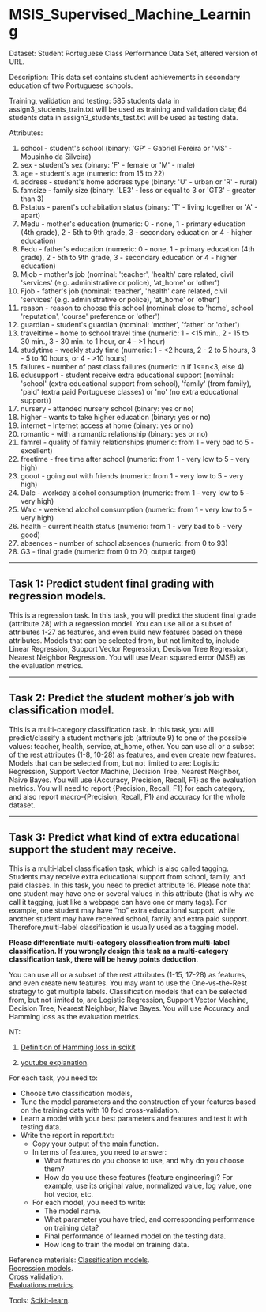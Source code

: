 # MSIS_Supervised_Machine_Learning

Dataset: Student Portuguese Class Performance Data Set, altered version of URL.

Description: This data set contains student achievements in secondary education of two Portuguese schools. 

Training, validation and testing: 585 students data in assign3_students_train.txt will be used as training and validation data; 64 students data in assign3_students_test.txt will be used as testing data.

Attributes:
1.	school - student's school (binary: 'GP' - Gabriel Pereira or 'MS' - Mousinho da Silveira)
2.	sex - student's sex (binary: 'F' - female or 'M' - male) 
3.	age - student's age (numeric: from 15 to 22) 
4.	address - student's home address type (binary: 'U' - urban or 'R' - rural) 
5.	famsize - family size (binary: 'LE3' - less or equal to 3 or 'GT3' - greater than 3) 
6.	Pstatus - parent's cohabitation status (binary: 'T' - living together or 'A' - apart) 
7.	Medu - mother's education (numeric: 0 - none, 1 - primary education (4th grade), 2 -  5th to 9th grade, 3 - secondary education or 4 - higher education) 
8.	Fedu - father's education (numeric: 0 - none, 1 - primary education (4th grade), 2 - 5th to 9th grade, 3 - secondary education or 4 - higher education) 
9.	Mjob - mother's job (nominal: 'teacher', 'health' care related, civil 'services' (e.g. administrative or police), 'at_home' or 'other') 
10.	Fjob - father's job (nominal: 'teacher', 'health' care related, civil 'services' (e.g. administrative or police), 'at_home' or 'other') 
11.	reason - reason to choose this school (nominal: close to 'home', school 'reputation', 'course' preference or 'other') 
12.	guardian - student's guardian (nominal: 'mother', 'father' or 'other') 
13.	traveltime - home to school travel time (numeric: 1 - <15 min., 2 - 15 to 30 min., 3 - 30 min. to 1 hour, or 4 - >1 hour) 
14.	studytime - weekly study time (numeric: 1 - <2 hours, 2 - 2 to 5 hours, 3 - 5 to 10 hours, or 4 - >10 hours) 
15.	failures - number of past class failures (numeric: n if 1<=n<3, else 4) 
16.	edusupport - student receive extra educational support (nominal:  'school' (extra educational support from school), 'family' (from family), 'paid' (extra paid Portuguese classes) or 'no' (no extra educational support))
17.	nursery - attended nursery school (binary: yes or no) 
18.	higher - wants to take higher education (binary: yes or no) 
19.	internet - Internet access at home (binary: yes or no) 
20.	romantic - with a romantic relationship (binary: yes or no) 
21.	famrel - quality of family relationships (numeric: from 1 - very bad to 5 - excellent) 
22.	freetime - free time after school (numeric: from 1 - very low to 5 - very high) 
23.	goout - going out with friends (numeric: from 1 - very low to 5 - very high) 
24.	Dalc - workday alcohol consumption (numeric: from 1 - very low to 5 - very high) 
25.	Walc - weekend alcohol consumption (numeric: from 1 - very low to 5 - very high) 
26.	health - current health status (numeric: from 1 - very bad to 5 - very good) 
27.	absences - number of school absences (numeric: from 0 to 93) 
28.	G3 - final grade (numeric: from 0 to 20, output target)


-------
## Task 1: Predict student final grading with regression models.
This is a regression task. In this task, you will predict the student final grade (attribute 28) with a regression model. You can use all or a subset of attributes 1-27 as features, and even build new features based on these attributes. Models that can be selected from, but not limited to, include Linear Regression, Support Vector Regression, Decision Tree Regression, Nearest Neighbor Regression. You will use Mean squared error (MSE) as the evaluation metrics.


--------
## Task 2: Predict the student mother’s job with classification model.
This is a multi-category classification task. In this task, you will predict/classify a student mother’s job (attribute 9) to one of the possible values: teacher, health, service, at_home, other. You can use all or a subset of the rest attributes (1-8, 10-28) as features, and even create new features. Models that can be selected from, but not limited to are: Logistic Regression, Support Vector Machine, Decision Tree, Nearest Neighbor, Naive Bayes. You will use {Accuracy, Precision, Recall, F1} as the evaluation metrics. You will need to report {Precision, Recall, F1} for each category, and also report macro-{Precision, Recall, F1} and accuracy for the whole dataset.


--------
## Task 3: Predict what kind of extra educational support the student may receive.
This is a multi-label classification task, which is also called tagging. Students may receive extra educational support from school, family, and paid classes. In this task, you need to predict attribute 16. Please note that one student may have one or several values in this attribute (that is why we call it tagging, just like a webpage can have one or many tags). For example, one student may have “no” extra educational support, while another student may have received school, family and extra paid support. Therefore,multi-label classification is usually used as a tagging model.

**Please differentiate multi-category classification from multi-label classification. If you wrongly design this task as a  multi-category classification task, there will be heavy points deduction.**

You can use all or a subset of the rest attributes (1-15, 17-28) as features, and even create new features. You may want to use the One-vs-the-Rest strategy to get multiple labels. Classification models that can be selected from, but not limited to, are Logistic Regression, Support Vector Machine, Decision Tree, Nearest Neighbor, Naive Bayes. You will use Accuracy and Hamming loss as the evaluation metrics.

NT:
1. [Definition of Hamming loss in scikit](https://scikit-learn.org/stable/modules/generated/sklearn.metrics.hamming_loss.html#sklearn.metrics.hamming_loss)

2. [youtube explanation](https://www.youtube.com/watch?v=Dn-w2favLHw).

For each task, you need to:   
* Choose two classification models,
* Tune the model parameters and the construction of your features based on the training data with 10 fold cross-validation.
* Learn a model with your best parameters and features and test it with testing data. 
* Write the report in report.txt:
  * Copy your output of the main function.
  *	In terms of features, you need to answer:
    *	What features do you choose to use, and why do you choose them?
    *	How do you use these features (feature engineering)? For example, use its original value, normalized value, log value, one hot vector, etc. 
  *	For each model, you need to write:
    *	The model name.
    *	What parameter you have tried, and corresponding performance on training data?
    *	Final performance of learned model on the testing data.
    *	How long to train the model on training data.

Reference materials:
[Classification models](https://www.youtube.com/watch?v=ppXFoltcX7A).   
[Regression models](https://www.youtube.com/watch?v=ZkjP5RJLQF4).   
[Cross validation](https://www.youtube.com/watch?v=fSytzGwwBVw).   
[Evaluations metrics](https://scikit-learn.org/stable/modules/model_evaluation.html#classification-metrics).   

Tools:
[Scikit-learn](https://scikit-learn.org/stable/index.html#).       


